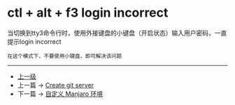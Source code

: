 # ctl + alt + f3 login incorrect

当切换到tty3命令行时，使用外接键盘的小键盘（开启状态）输入用户密码，一直提示login incorrect

```
在这个模式下，不要使用小键盘，即可解决该问题
```


---
- [上一级](README.md)
- 上一篇 -> [Create git server](createGitServer.md)
- 下一篇 -> [自定义 Manjaro 环境 ](customManjaroEnv.md)
